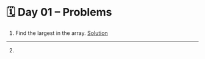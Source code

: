 # 🗓️ Day 01 – Problems

1. Find the largest in the array. <a href="../Day01/solutions/largest.cpp">Solution</a>
---
2. 